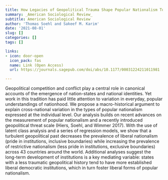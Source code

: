 ```yaml
---
title: How Legacies of Geopolitical Trauma Shape Popular Nationalism Today
summary: _American Sociological Review_
subtitle: American Sociological Review
author: 'Thomas Soehl and Sakeef M. Karim'
date: '2021-08-01'
slug: []
categories: []
tags: []

links:
- icon: door-open
  icon_pack: fas
  name: Link (Open Access)
  url: https://journals.sagepub.com/doi/abs/10.1177/00031224211011981

---
```



Geopolitical competition and conflict play a central role in canonical accounts of the emergence of nation-states and national identities. Yet work in this tradition has paid little attention to variation in everyday, popular understandings of nationhood. We propose a macro-historical argument to explain cross-national variation in the types of popular nationalism expressed at the individual level. Our analysis builds on recent advances on the measurement of popular nationalism and a recently introduced geopolitical threat scale (Hiers, Soehl, and Wimmer 2017). With the use of latent class analysis and a series of regression models, we show that a turbulent geopolitical past decreases the prevalence of liberal nationalism (pride in institutions, inclusive boundaries) while increasing the prevalence of restrictive nationalism (less pride in institutions, exclusive boundaries) across 43 countries around the world. Additional analyses suggest the long-term development of institutions is a key mediating variable: states with a less traumatic geopolitical history tend to have more established liberal democratic institutions, which in turn foster liberal forms of popular nationalism.
